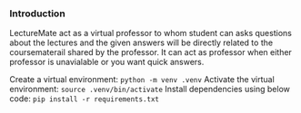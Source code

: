 ### Introduction
LectureMate act as a virtual professor to whom student can asks questions about the lectures and the given answers will be directly related to the coursematerail shared by the professor.
It can act as professor when either professor is unavialable or you want quick answers.

Create a virtual environment:
`python -m venv .venv`
Activate the virtual environment:
`source .venv/bin/activate`
Install dependencies using below code:
`pip install -r requirements.txt`
